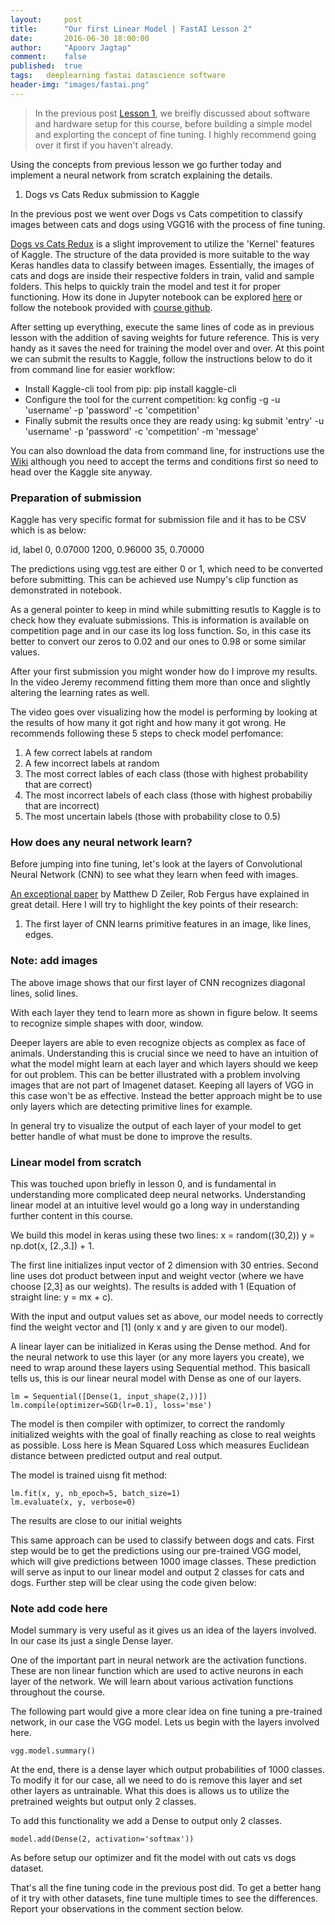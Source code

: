 ```yaml
---
layout:     post
title:      "Our first Linear Model | FastAI Lesson 2"
date:       2016-06-30 18:00:00
author:     "Apoorv Jagtap"
comment:	false
published:  true
tags:	deeplearning fastai datascience software
header-img: "images/fastai.png"
---
```


> In the previous post [Lesson 1](), we breifly discussed about software and hardware setup for this 
> course, before building a simple model and explorting the concept of fine tuning. I highly recommend 
> going over it first if you haven't already.

Using the concepts from previous lesson we go further today and implement a neural network from scratch explaining the details.

1. Dogs vs Cats Redux submission to Kaggle

In the previous post we went over Dogs vs Cats competition to classify images between cats and dogs using VGG16 with the process of fine tuning.

[Dogs vs Cats Redux](https://www.kaggle.com/c/dogs-vs-cats-redux-kernels-edition/submissions) is a slight improvement to utilize the 'Kernel' features of Kaggle. The structure of the data provided is more suitable to the way Keras handles data to classify between images. Essentially, the images of cats and dogs are inside their respective folders in train, valid and sample folders. This helps to quickly train the model and test it for proper functioning. How its done in Jupyter notebook can be explored [here](https://github.com/fastai/courses/blob/master/deeplearning1/nbs/lesson2.ipynb) or follow the notebook provided with [course github](https://github.com/fastai/courses).

After setting up everything, execute the same lines of code as in previous lesson with the addition of saving weights for future reference. This is very handy as it saves the need for training the model over and over. At this point we can submit the results to Kaggle, follow the instructions below to do it from command line for easier workflow:

* Install Kaggle-cli tool from pip:		pip install kaggle-cli
* Configure the tool for the current competition:		kg config -g -u 'username' -p 'password' -c 'competition'
* Finally submit the results once they are ready using:		kg submit 'entry' -u 'username' -p 'password' -c 'competition' -m 'message'

You can also download the data from command line, for instructions use the [Wiki](http://wiki.fast.ai/index.php/Kaggle_CLI) although you need to accept the terms and conditions first so need to head over the Kaggle site anyway.

### Preparation of submission

Kaggle has very specific format for submission file and it has to be CSV which is as below:

id,	label
0,	0.07000
1200,	0.96000
35,	0.70000

The predictions using vgg.test are either 0 or 1, which need to be converted before submitting. This can be achieved use Numpy's clip function as demonstrated in notebook.

As a general pointer to keep in mind while submitting resutls to Kaggle is to check how they evaluate submissions. This is information is available on competition page and in our case its log loss function. So, in this case its better to convert our zeros to 0.02 and our ones to 0.98 or some similar values.

After your first submission you might wonder how do I improve my results. In the video Jeremy recommend fitting them more than once and slightly altering the learning rates as well.

The video goes over visualizing how the model is performing by looking at the results of how many it got right and how many it got wrong. He recommends following these 5 steps to check model perfomance:

1. A few correct labels at random
2. A few incorrect labels at random
3. The most correct lables of each class (those with highest probability that are correct)
4. The most incorrect labels of each class (those with highest probabiliy that are incorrect)
5. The most uncertain labels (those with probability close to 0.5)

### How does any neural network learn?

Before jumping into fine tuning, let's look at the layers of Convolutional Neural Network (CNN) to see what they learn when feed with images.

[An exceptional paper](https://arxiv.org/abs/1311.2901) by Matthew D Zeiler, Rob Fergus have explained in great detail. Here I will try to highlight the key points of their research:

1. The first layer of CNN learns primitive features in an image, like lines, edges.

### Note: add images

The above image shows that our first layer of CNN recognizes diagonal lines, solid lines.

With each layer they tend to learn more as shown in figure below. It seems to recognize simple shapes with door, window.


Deeper layers are able to even recognize objects as complex as face of animals. Understanding this is crucial since we need to have an intuition of what the model might learn at each layer and which layers should we keep for out problem. This can be better illustrated with a problem involving images that are not part of Imagenet dataset. Keeping all layers of VGG in this case won't be as effective. Instead the better approach might be to use only layers which are detecting primitive lines for example. 

In general try to visualize the output of each layer of your model to get better handle of what must be done to improve the results.

### Linear model from scratch

This was touched upon briefly in lesson 0, and is fundamental in understanding more complicated deep neural networks. Understanding linear model at an intuitive level would go a long way in understanding further content in this course.

We build this model in keras using these two lines:
	x = random((30,2))
	y = np.dot(x, [2.,3.]) + 1.
	
The first line initializes input vector of 2 dimension with 30 entries. Second line uses dot product between input and weight vector (where we have choose [2,3] as our weights). The results is added with 1 (Equation of straight line: y = mx + c).

With the input and output values set as above, our model needs to correctly find the weight vector and [1] (only x and y are given to our model).

A linear layer can be initialized in Keras using the Dense method. And for the neural network to use this layer (or any more layers you create), we need to wrap around these layers using Sequential method. This basicall tells us, this is our linear neural model with Dense as one of our layers.

	lm = Sequential([Dense(1, input_shape(2,))])
	lm.compile(optimizer=SGD(lr=0.1), loss='mse')
	
The model is then compiler with optimizer, to correct the randomly initialized weights with the goal of finally reaching as close to real weights as possible. Loss here is Mean Squared Loss which measures Euclidean distance between predicted output and real output.

The model is trained uisng fit method:

	lm.fit(x, y, nb_epoch=5, batch_size=1)
	lm.evaluate(x, y, verbose=0)
	
The results are close to our initial weights

This same approach can be used to classify between dogs and cats. First step would be to get the predictions using our pre-trained VGG model, which will give predictions between 1000 image classes. These prediction will serve as input to our linear model and output 2 classes for cats and dogs. Further step will be clear using the code given below:

### Note add code here

Model summary is very useful as it gives us an idea of the layers involved. In our case its just a single Dense layer.


One of the important part in neural network are the activation functions. These are non linear function which are used to active neurons in each layer of the network. We will learn about various activation functions throughout the course.

The following part would give a more clear idea on fine tuning a pre-trained network, in our case the VGG model. Lets us begin with the layers involved here.

	vgg.model.summary()
	




At the end, there is a dense layer which output probabilities of 1000 classes. To modify it for our case, all we need to do is remove this layer and set other layers as untrainable. What this does is allows us to utilize the pretrained weights but output only 2 classes.

To add this functionality we add a Dense to output only 2 classes.

	model.add(Dense(2, activation='softmax'))
	
As before setup our optimizer and fit the model with out cats vs dogs dataset.


That's all the fine tuning code in the previous post did. To get a better hang of it try with other datasets, fine tune multiple times to see the differences. Report your observations in the comment section below. 
